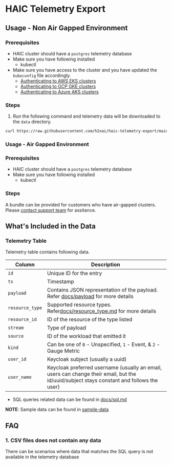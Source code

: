 # HAIC Telemetry Export


## Usage - Non Air Gapped Environment

### Prerequisites

- HAIC cluster should have a `postgres` telemetry database
- Make sure you have following installed
    - kubectl
- Make sure you have access to the cluster and you have updated the `kubeconfig` file accordingly.
    - [Authenticating to AWS EKS clusters](https://docs.aws.amazon.com/eks/latest/userguide/create-kubeconfig.html)
    - [Authenticating to GCP GKE clusters](https://cloud.google.com/kubernetes-engine/docs/how-to/cluster-access-for-kubectl)
    - [Authenticating to Azure  AKS clusters](https://learn.microsoft.com/en-us/cli/azure/aks?view=azure-cli-latest#az-aks-get-credentials)

### Steps

1. Run the following command and telemetry data will be downloaded to the `data` directory.

```bash
curl https://raw.githubusercontent.com/h2oai/haic-telemetry-export/main/scripts/export_telemetry.sh | bash
```

### Usage - Air Gapped Environment

### Prerequisites

- HAIC cluster should have a `postgres` telemetry database
- Make sure you have following installed
    - kubectl

### Steps
A bundle can be provided for customers who have air-gapped clusters. Please [contact support team](https://h2o.ai/resources/support/) for assitance.

## What's Included in the Data

### Telemetry Table

Telemetry table contains following data.

| Column        | Description                                                                                                                               |
|---------------|-------------------------------------------------------------------------------------------------------------------------------------------|
| `id`            | Unique ID for the entry                                                                                                                   |
| `ts`            | Timestamp                                                                                                                                 |
| `payload`       | Contains JSON representation of the payload. Refer [docs/payload](docs/payload.md) for more details                                       |
| `resource_type` | Supported resource types. Refer[docs/resource_type.md](docs/resource_type.md) for more details                                            |
| `resource_id`   | ID of the resource of the type listed                                                                                                     |
| `stream`        | Type of payload                                                                                                                           |
| `source`        | ID of the workload that emitted it                                                                                                        |
| `kind`          | Can be one of `0` - Unspecified, `1` - Event, & `2` - Gauge Metric                                                                        |
| `user_id`       | Keycloak subject (usually a uuid)                                                                                                         |
| `user_name`     | Keycloak preferred username (usually an email, users can change their email, but the id/uuid/subject stays constant and follows the user) |

- SQL queries related data can be found in [docs/sql.md](docs/sql.md)

__NOTE__: Sample data can be found in [sample-data](sample-data)

## FAQ

### 1. CSV files does not contain any data
There can be scenarios where data that matches the SQL query is not available in the telemetry database
